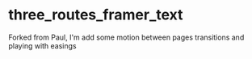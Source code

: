 # three_routes_framer_text
Forked from Paul, I'm add some motion between pages transitions and playing with easings
